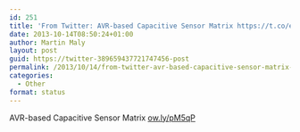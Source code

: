 ```yaml
---
id: 251
title: 'From Twitter: AVR-based Capacitive Sensor Matrix https://t.co/eWJ&#8230;'
date: 2013-10-14T08:50:24+01:00
author: Martin Maly
layout: post
guid: https://twitter-389659437721747456-post
permalink: /2013/10/14/from-twitter-avr-based-capacitive-sensor-matrix-httpt-coewj/
categories:
  - Other
format: status
---
```

AVR-based Capacitive Sensor Matrix [ow.ly/pM5qP](https://ow.ly/pM5qP)